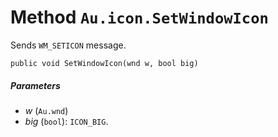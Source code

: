# Method `Au.icon.SetWindowIcon`

Sends `WM_SETICON` message.

```
public void SetWindowIcon(wnd w, bool big)
```

##### Parameters

- *w*  (`Au.wnd`)
- *big*  (`bool`):
    `ICON_BIG`.